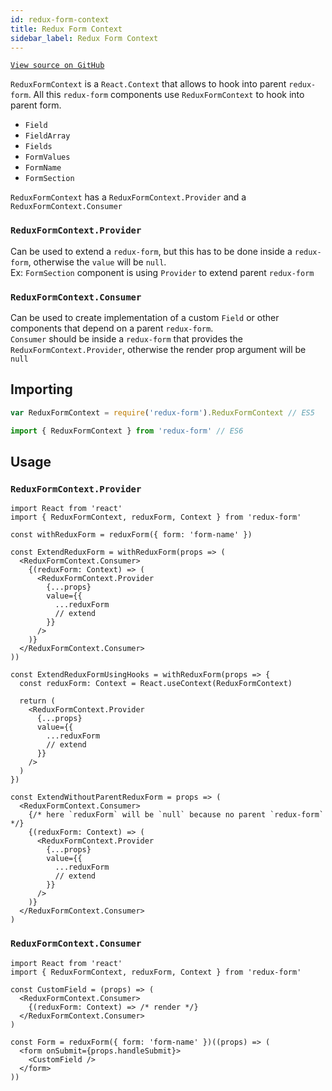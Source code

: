 ```yaml
---
id: redux-form-context
title: Redux Form Context
sidebar_label: Redux Form Context
---
```


[`View source on GitHub`](https://github.com/redux-form/redux-form/blob/master/src/ReduxFormContext.js)

`ReduxFormContext` is a `React.Context` that allows to hook into parent `redux-form`. All this `redux-form` components use `ReduxFormContext` to hook into parent form.

- `Field`
- `FieldArray`
- `Fields`
- `FormValues`
- `FormName`
- `FormSection`

`ReduxFormContext` has a `ReduxFormContext.Provider` and a `ReduxFormContext.Consumer`

### `ReduxFormContext.Provider`

Can be used to extend a `redux-form`, but this has to be done inside a `redux-form`, otherwise the `value` will be `null`.  
Ex: `FormSection` component is using `Provider` to extend parent `redux-form`

### `ReduxFormContext.Consumer`

Can be used to create implementation of a custom `Field` or other components that depend on a parent `redux-form`.  
`Consumer` should be inside a `redux-form` that provides the `ReduxFormContext.Provider`, otherwise the render prop argument will be `null`

## Importing

```javascript
var ReduxFormContext = require('redux-form').ReduxFormContext // ES5
```

```javascript
import { ReduxFormContext } from 'redux-form' // ES6
```

## Usage

### `ReduxFormContext.Provider`

```tsx
import React from 'react'
import { ReduxFormContext, reduxForm, Context } from 'redux-form'

const withReduxForm = reduxForm({ form: 'form-name' })

const ExtendReduxForm = withReduxForm(props => (
  <ReduxFormContext.Consumer>
    {(reduxForm: Context) => (
      <ReduxFormContext.Provider
        {...props}
        value={{
          ...reduxForm
          // extend
        }}
      />
    )}
  </ReduxFormContext.Consumer>
))

const ExtendReduxFormUsingHooks = withReduxForm(props => {
  const reduxForm: Context = React.useContext(ReduxFormContext)

  return (
    <ReduxFormContext.Provider
      {...props}
      value={{
        ...reduxForm
        // extend
      }}
    />
  )
})

const ExtendWithoutParentReduxForm = props => (
  <ReduxFormContext.Consumer>
    {/* here `reduxForm` will be `null` because no parent `redux-form` */}
    {(reduxForm: Context) => (
      <ReduxFormContext.Provider
        {...props}
        value={{
          ...reduxForm
          // extend
        }}
      />
    )}
  </ReduxFormContext.Consumer>
)
```

### `ReduxFormContext.Consumer`

```tsx
import React from 'react'
import { ReduxFormContext, reduxForm, Context } from 'redux-form'

const CustomField = (props) => (
  <ReduxFormContext.Consumer>
    {(reduxForm: Context) => /* render */}
  </ReduxFormContext.Consumer>
)

const Form = reduxForm({ form: 'form-name' })((props) => (
  <form onSubmit={props.handleSubmit}>
    <CustomField />
  </form>
))
```
